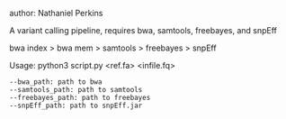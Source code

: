 author: Nathaniel Perkins

A variant calling pipeline, requires bwa, samtools, freebayes, and snpEff

bwa index > bwa mem > samtools > freebayes > snpEff

Usage: python3 script.py <ref.fa> <infile.fq> <snpEff genome>

	--bwa_path: path to bwa
	--samtools_path: path to samtools
	--freebayes_path: path to freebayes
	--snpEff_path: path to snpEff.jar
